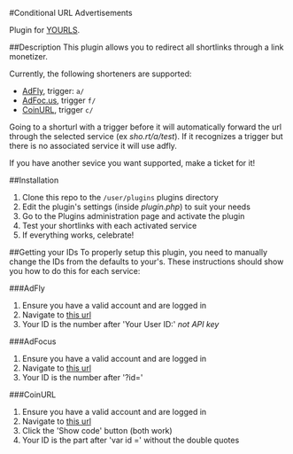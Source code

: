 #Conditional URL Advertisements

Plugin for [YOURLS](http://yourls.org). 

##Description
This plugin allows you to redirect all shortlinks through a link monetizer. 

Currently, the following shorteners are supported:
  * [AdFly](https://adf.ly/?id=2777408), trigger: `a/`
  * [AdFoc.us](http://adfoc.us/?refid=287608), trigger `f/`
  * [CoinURL](https://coinurl.com/index.php?ref=5e7f93ae61a2bf890b40bd470929998b), trigger `c/`

Going to a shorturl with a trigger before it will automatically forward the url through the selected service (ex *sho.rt/a/test*). If it recognizes a trigger but there is no associated service it will use adfly.

If you have another sevice you want supported, make a ticket for it!

##Installation
1. Clone this repo to the `/user/plugins` plugins directory
2. Edit the plugin's settings (inside *plugin.php*) to suit your needs
3. Go to the Plugins administration page and activate the plugin
4. Test your shortlinks with each activated service
5. If everything works, celebrate!

##Getting your IDs
To properly setup this plugin, you need to manually change the IDs from the defaults to your's. These instructions should show you how to do this for each service:

###AdFly
1. Ensure you have a valid account and are logged in
2. Navigate to [this url](https://adf.ly/publisher/tools#tools-api)
3. Your ID is the number after 'Your User ID:' *not API key*

###AdFocus
1. Ensure you have a valid account and are logged in
2. Navigate to [this url](http://adfoc.us/tools/site-links)
3. Your ID is the number after '?id='

###CoinURL
1. Ensure you have a valid account and are logged in
2. Navigate to [this url](https://coinurl.com/profile-dynamic.php)
3. Click the 'Show code' button (both work)
4. Your ID is the part after 'var id =' without the double quotes
